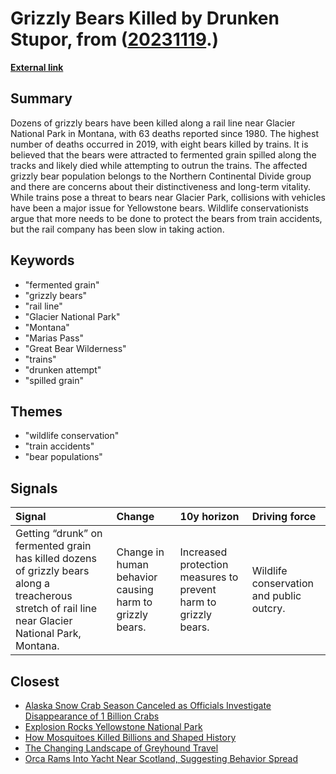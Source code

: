 # __Grizzly Bears Killed by Drunken Stupor__, from ([20231119](https://kghosh.substack.com/p/20231119).)

__[External link](https://cowboystatedaily.com/2023/11/04/63-grizzlies-some-drunk-on-fermented-grain-killed-by-trains-in-montana/)__



## Summary

Dozens of grizzly bears have been killed along a rail line near Glacier National Park in Montana, with 63 deaths reported since 1980. The highest number of deaths occurred in 2019, with eight bears killed by trains. It is believed that the bears were attracted to fermented grain spilled along the tracks and likely died while attempting to outrun the trains. The affected grizzly bear population belongs to the Northern Continental Divide group and there are concerns about their distinctiveness and long-term vitality. While trains pose a threat to bears near Glacier Park, collisions with vehicles have been a major issue for Yellowstone bears. Wildlife conservationists argue that more needs to be done to protect the bears from train accidents, but the rail company has been slow in taking action.

## Keywords

* "fermented grain"
* "grizzly bears"
* "rail line"
* "Glacier National Park"
* "Montana"
* "Marias Pass"
* "Great Bear Wilderness"
* "trains"
* "drunken attempt"
* "spilled grain"

## Themes

* "wildlife conservation"
* "train accidents"
* "bear populations"

## Signals

| Signal                                                                                                                                              | Change                                                  | 10y horizon                                                     | Driving force                            |
|:----------------------------------------------------------------------------------------------------------------------------------------------------|:--------------------------------------------------------|:----------------------------------------------------------------|:-----------------------------------------|
| Getting “drunk” on fermented grain has killed dozens of grizzly bears along a treacherous stretch of rail line near Glacier National Park, Montana. | Change in human behavior causing harm to grizzly bears. | Increased protection measures to prevent harm to grizzly bears. | Wildlife conservation and public outcry. |

## Closest

* [Alaska Snow Crab Season Canceled as Officials Investigate Disappearance of 1 Billion Crabs](7e83f7bbd34b9f20b0dbd61cdbb0dcdf)
* [Explosion Rocks Yellowstone National Park](fb4d690920b7f3ea0895d42fb1ea07ba)
* [How Mosquitoes Killed Billions and Shaped History](47178ba5383cfec3e8944b7fb5b234e5)
* [The Changing Landscape of Greyhound Travel](175ea9191642bee3b29225d9dadffc96)
* [Orca Rams Into Yacht Near Scotland, Suggesting Behavior Spread](ec53d1856ccf49df631de3516f6aa6a2)